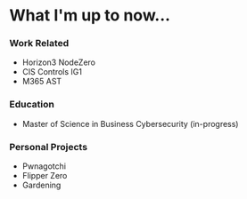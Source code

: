 # What I'm up to now...

### Work Related
- Horizon3 NodeZero
- CIS Controls IG1
- M365 AST

### Education
- Master of Science in Business Cybersecurity (in-progress)

### Personal Projects
- Pwnagotchi
- Flipper Zero
- Gardening
